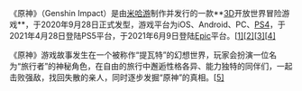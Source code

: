 《原神》（Genshin Impact）是由[米哈游](https://baike.sogou.com/lemma/ShowInnerLink.htm?lemmaId=154732664)制作并发行的一款**[3D](https://baike.sogou.com/lemma/ShowInnerLink.htm?lemmaId=74581370&ss_c=ssc.citiao.link)开放世界冒险游戏**，于2020年9月28日正式发型，游戏平台为iOS、Android、PC、[PS4](https://baike.sogou.com/lemma/ShowInnerLink.htm?lemmaId=58125119&ss_c=ssc.citiao.link)，于2021年4月28日登陆PS5平台，于2021年6月9日登陆[Epic](https://baike.sogou.com/lemma/ShowInnerLink.htm?lemmaId=67142903)平台。[[1\]](https://baike.sogou.com/v181956770.htm?fromTitle=原神#quote1)[[2\]](https://baike.sogou.com/v181956770.htm?fromTitle=原神#quote2)[[3\]](https://baike.sogou.com/v181956770.htm?fromTitle=原神#quote3)[[4\]](https://baike.sogou.com/v181956770.htm?fromTitle=原神#quote4)

《原神》游戏故事发生在一个被称作“提瓦特”的幻想世界，玩家会扮演一位名为“旅行者”的神秘角色，在自由的旅行中邂逅性格各异、能力独特的同伴们，一起击败强敌，找回失散的亲人，同时逐步发掘“原神”的真相。[[5\]](https://baike.sogou.com/v181956770.htm?fromTitle=原神#quote5)